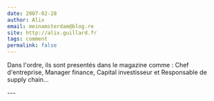 ```yaml
---
date: 2007-02-28
author: Alix
email: meinamsterdam@blog.re
site: http://alix.guillard.fr
tags: comment
permalink: false
---
```


<p>
Dans l'ordre, ils sont presentés dans le magazine comme : Chef d'entreprise, Manager finance, Capital investisseur et Responsable de supply chain...
</p>
---